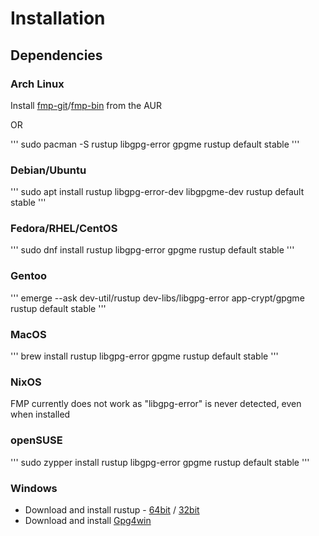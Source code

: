 # Installation

## Dependencies

### Arch Linux
Install [fmp-git](https://aur.archlinux.org/packages/fmp-git)/[fmp-bin](https://aur.archlinux.org/packages/fmp-bin) from the AUR

OR

'''
sudo pacman -S rustup libgpg-error gpgme 
rustup default stable
'''

### Debian/Ubuntu
'''
sudo apt install rustup libgpg-error-dev libgpgme-dev
rustup default stable
'''

### Fedora/RHEL/CentOS
'''
sudo dnf install rustup libgpg-error gpgme
rustup default stable
'''

### Gentoo
'''
emerge --ask dev-util/rustup dev-libs/libgpg-error app-crypt/gpgme
rustup default stable
'''

### MacOS
'''
brew install rustup libgpg-error gpgme
rustup default stable
'''

### NixOS
FMP currently does not work as "libgpg-error" is never detected, even when installed

### openSUSE
'''
sudo zypper install rustup libgpg-error gpgme
rustup default stable
'''

### Windows
- Download and install rustup - [64bit](https://static.rust-lang.org/rustup/dist/x86_64-pc-windows-msvc/rustup-init.exe) / [32bit](https://static.rust-lang.org/rustup/dist/i686-pc-windows-msvc/rustup-init.exe)
- Download and install [Gpg4win](https://gpg4win.org/thanks-for-download.html)
